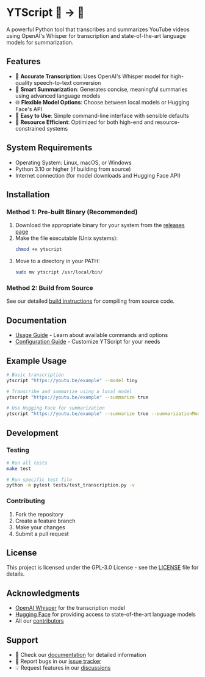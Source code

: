 # YTScript 🎥 → 📝

A powerful Python tool that transcribes and summarizes YouTube videos using OpenAI's Whisper for transcription and state-of-the-art language models for summarization.

## Features

- 🎯 **Accurate Transcription**: Uses OpenAI's Whisper model for high-quality speech-to-text conversion
- 📝 **Smart Summarization**: Generates concise, meaningful summaries using advanced language models
- 🌐 **Flexible Model Options**: Choose between local models or Hugging Face's API
- 🚀 **Easy to Use**: Simple command-line interface with sensible defaults
- 💾 **Resource Efficient**: Optimized for both high-end and resource-constrained systems

## System Requirements

- Operating System: Linux, macOS, or Windows
- Python 3.10 or higher (if building from source)
- Internet connection (for model downloads and Hugging Face API)

## Installation

### Method 1: Pre-built Binary (Recommended)

1. Download the appropriate binary for your system from the [releases page](https://github.com/DHMorse/ytscript/releases)
2. Make the file executable (Unix systems):
   ```bash
   chmod +x ytscript
   ```
3. Move to a directory in your PATH:
   ```bash
   sudo mv ytscript /usr/local/bin/
   ```

### Method 2: Build from Source

See our detailed [build instructions](docs/build-from-source.md) for compiling from source code.

## Documentation

- [Usage Guide](docs/usage.md) - Learn about available commands and options
- [Configuration Guide](docs/configuration.md) - Customize YTScript for your needs

## Example Usage

```bash
# Basic transcription
ytscript "https://youtu.be/example" --model tiny

# Transcribe and summarize using a local model
ytscript "https://youtu.be/example" --summarize true

# Use Hugging Face for summarization
ytscript "https://youtu.be/example" --summarize true --summarizationModelType huggingface
```

## Development

### Testing

```bash
# Run all tests
make test

# Run specific test file
python -m pytest tests/test_transcription.py -v
```

### Contributing

1. Fork the repository
2. Create a feature branch
3. Make your changes
4. Submit a pull request

## License

This project is licensed under the GPL-3.0 License - see the [LICENSE](LICENSE) file for details.

## Acknowledgments

- [OpenAI Whisper](https://github.com/openai/whisper) for the transcription model
- [Hugging Face](https://huggingface.co/) for providing access to state-of-the-art language models
- All our [contributors](https://github.com/DHMorse/ytscript/graphs/contributors)

## Support

- 📖 Check our [documentation](docs/) for detailed information
- 🐛 Report bugs in our [issue tracker](https://github.com/DHMorse/ytscript/issues)
- 💡 Request features in our [discussions](https://github.com/DHMorse/ytscript/discussions)